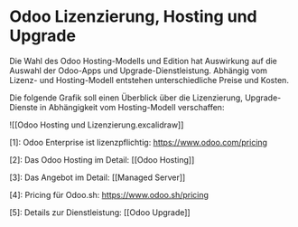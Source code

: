# Odoo Lizenzierung, Hosting und Upgrade

Die Wahl des Odoo Hosting-Modells und Edition hat Auswirkung auf die Auswahl der Odoo-Apps und Upgrade-Dienstleistung. Abhängig vom Lizenz- und Hosting-Modell entstehen unterschiedliche Preise und Kosten.

Die folgende Grafik soll einen Überblick über die Lizenzierung, Upgrade-Dienste in Abhängigkeit vom Hosting-Modell verschaffen:

![[Odoo Hosting und Lizenzierung.excalidraw]]

[1]: Odoo Enterprise ist lizenzpflichtig: <https://www.odoo.com/pricing>

[2]: Das Odoo Hosting im Detail: [[Odoo Hosting]]

[3]: Das Angebot im Detail: [[Managed Server]]

[4]: Pricing für Odoo.sh: <https://www.odoo.sh/pricing>

[5]: Details zur Dienstleistung: [[Odoo Upgrade]]
